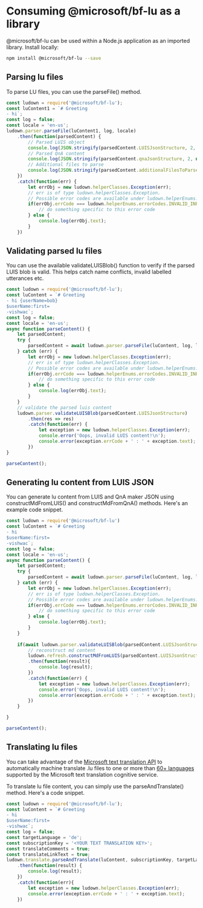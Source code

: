 # Consuming @microsoft/bf-lu as a library
@microsoft/bf-lu can be used within a Node.js application as an imported library. Install locally:

```bash
npm install @microsoft/bf-lu --save
```

## Parsing lu files
To parse LU files, you can use the parseFile() method. 

```js
const ludown = require('@microsoft/bf-lu');
const luContent1 = `# Greeting
- hi`;
const log = false;
const locale = 'en-us';
ludown.parser.parseFile(luContent1, log, locale)
    .then(function(parsedContent) {
        // Parsed LUIS object
        console.log(JSON.stringify(parsedContent.LUISJsonStructure, 2, null));
        // Parsed QnA content
        console.log(JSON.stringify(parsedContent.qnaJsonStructure, 2, null));
        // Additional files to parse
        console.log(JSON.stringify(parsedContent.additionalFilesToParse, 2, null));
    })
    .catch(function(err) {
        let errObj = new ludown.helperClasses.Exception(err);
        // err is of type ludown.helperClasses.Exception. 
        // Possible error codes are available under ludown.helperEnums.errorCodes
        if(errObj.errCode === ludown.helperEnums.errorCodes.INVALID_INPUT) {
            // do something specific to this error code
        } else {
            console.log(errObj.text);
        }
    })
```

## Validating parsed lu files

You can use the available validateLUISBlob() function to verify if the parsed LUIS blob is valid. This helps catch name conflicts, invalid labelled utterances etc. 

```js
const ludown = require('@microsoft/bf-lu');
const luContent = `# Greeting
- hi {userName=bob}
$userName:first=
-vishwac`;
const log = false;
const locale = 'en-us';
async function parseContent() {
    let parsedContent;
    try {
        parsedContent = await ludown.parser.parseFile(luContent, log, locale);
    } catch (err) {
        let errObj = new ludown.helperClasses.Exception(err);
        // err is of type ludown.helperClasses.Exception. 
        // Possible error codes are available under ludown.helperEnums.errorCodes
        if(errObj.errCode === ludown.helperEnums.errorCodes.INVALID_INPUT) {
            // do something specific to this error code
        } else {
            console.log(errObj.text);
        }
    }
    // validate the parsed luis content
    ludown.parser.validateLUISBlob(parsedContent.LUISJsonStructure)
        .then(res => res)
        .catch(function(err) {
            let exception = new ludown.helperClasses.Exception(err);
            console.error('Oops, invalid LUIS content!\n');
            console.error(exception.errCode + ' : ' + exception.text);
        })
}

parseContent();
```

## Generating lu content from LUIS JSON

You can generate lu content from LUIS and QnA maker JSON using constructMdFromLUIS() and constructMdFromQnA() methods. Here's an example code snippet. 

```js
const ludown = require('@microsoft/bf-lu')
const luContent = `# Greeting
- hi
$userName:first=
-vishwac`;
const log = false;
const locale = 'en-us';
async function parseContent() {
    let parsedContent;
    try {
        parsedContent = await ludown.parser.parseFile(luContent, log, locale);
    } catch (err) {
        let errObj = new ludown.helperClasses.Exception(err);
        // err is of type ludown.helperClasses.Exception. 
        // Possible error codes are available under ludown.helperEnums.errorCodes
        if(errObj.errCode === ludown.helperEnums.errorCodes.INVALID_INPUT) {
            // do something specific to this error code
        } else {
            console.log(errObj.text);
        }
    }
    
    if(await ludown.parser.validateLUISBlob(parsedContent.LUISJsonStructure)) {
        // reconstruct md content
        ludown.refresh.constructMdFromLUIS(parsedContent.LUISJsonStructure)
        .then(function(result){
            console.log(result);
        })
        .catch(function(err) {
            let exception = new ludown.helperClasses.Exception(err);
            console.error('Oops, invalid LUIS content!\n');
            console.error(exception.errCode + ' : ' + exception.text);
        })
    }

}

parseContent();

```

## Translating lu files

You can take advantage of the [Microsoft text translation API](https://docs.microsoft.com/en-us/azure/cognitive-services/translator/) to automatically machine translate .lu files to one or more than [60+ languages](https://aka.ms/translate-langs) supported by the Microsoft text translation cognitive service.

To translate lu file content, you can simply use the parseAndTranslate() method. Here's a code snippet.

```js
const ludown = require('@microsoft/bf-lu');
const luContent = `# Greeting
- hi
$userName:first=
-vishwac`;
const log = false;
const targetLanguage = 'de';
const subscriptionKey = '<YOUR TEXT TRANSLATION KEY>';
const translateComments = true;
const translateLinkText = true;
ludown.translate.parseAndTranslate(luContent, subscriptionKey, targetLanguage, '', translateComments, translateLinkText, log)
    .then(function(result) {
        console.log(result);
    })
    .catch(function(err){
        let exception = new ludown.helperClasses.Exception(err);
        console.error(exception.errCode + ' : ' + exception.text);
    })

```